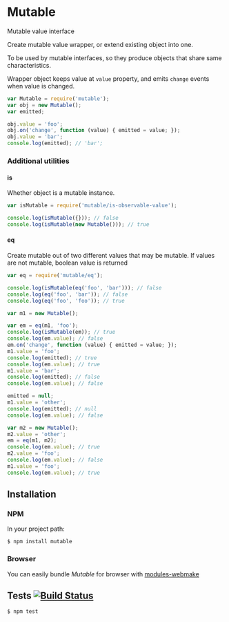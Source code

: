 # Mutable

Mutable value interface

Create mutable value wrapper, or extend existing object into one.

To be used by mutable interfaces, so they produce objects that share same
characteristics.

Wrapper object keeps value at `value` property, and emits `change` events when
value is changed.

```javascript
var Mutable = require('mutable');
var obj = new Mutable();
var emitted;

obj.value = 'foo';
obj.on('change', function (value) { emitted = value; });
obj.value = 'bar';
console.log(emitted); // 'bar';
```

### Additional utilities

#### is

Whether object is a mutable instance.

```javascript
var isMutable = require('mutable/is-observable-value');

console.log(isMutable({})); // false
console.log(isMutable(new Mutable())); // true
```

#### eq

Create mutable out of two different values that may be mutable.
If values are not mutable, boolean value is returned

```javascript
var eq = require('mutable/eq');

console.log(isMutable(eq('foo', 'bar'))); // false
console.log(eq('foo', 'bar')); // false
console.log(eq('foo', 'foo')); // true

var m1 = new Mutable();

var em = eq(m1, 'foo');
console.log(isMutable(em)); // true
console.log(em.value); // false
em.on('change', function (value) { emitted = value; });
m1.value = 'foo';
console.log(emitted); // true
console.log(em.value); // true
m1.value = 'bar';
console.log(emitted); // false
console.log(em.value); // false

emitted = null;
m1.value = 'other';
console.log(emitted); // null
console.log(em.value); // false

var m2 = new Mutable();
m2.value = 'other';
em = eq(m1, m2);
console.log(em.value); // true
m2.value = 'foo';
console.log(em.value); // false
m1.value = 'foo';
console.log(em.value); // true
```

## Installation
### NPM

In your project path:

	$ npm install mutable

### Browser

You can easily bundle _Mutable_ for browser with [modules-webmake](https://github.com/medikoo/modules-webmake)

## Tests [![Build Status](https://travis-ci.org/medikoo/mutable.png)](https://travis-ci.org/medikoo/mutable)

	$ npm test
